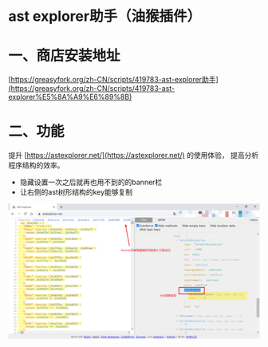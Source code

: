 # ast explorer助手（油猴插件）

# 一、商店安装地址

[https://greasyfork.org/zh-CN/scripts/419783-ast-explorer助手](https://greasyfork.org/zh-CN/scripts/419783-ast-explorer%E5%8A%A9%E6%89%8B)

# 二、功能

提升 [https://astexplorer.net/](https://astexplorer.net/) 的使用体验， 提高分析程序结构的效率。

- 隐藏设置一次之后就再也用不到的的banner栏
- 让右侧的ast树形结构的key能够复制

![](.README_images/85958755.png)


